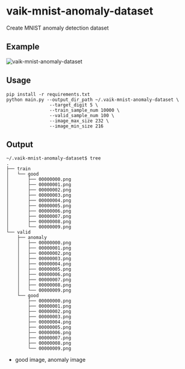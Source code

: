# vaik-mnist-anomaly-dataset

Create MNIST anomaly detection dataset

## Example

![vaik-mnist-anomaly-dataset](https://user-images.githubusercontent.com/116471878/225503307-4c28b9e2-981c-4413-8cad-0b7d77f31231.png)


## Usage

```shell
pip install -r requirements.txt
python main.py --output_dir_path ~/.vaik-mnist-anomaly-dataset \
                --target_digit 5 \
                --train_sample_num 10000 \
                --valid_sample_num 100 \
                --image_max_size 232 \
                --image_min_size 216
```

## Output

```shell
~/.vaik-mnist-anomaly-dataset$ tree
.
├── train
│   └── good
│       ├── 00000000.png
│       ├── 00000001.png
│       ├── 00000002.png
│       ├── 00000003.png
│       ├── 00000004.png
│       ├── 00000005.png
│       ├── 00000006.png
│       ├── 00000007.png
│       ├── 00000008.png
│       └── 00000009.png
└── valid
    ├── anomaly
    │   ├── 00000000.png
    │   ├── 00000001.png
    │   ├── 00000002.png
    │   ├── 00000003.png
    │   ├── 00000004.png
    │   ├── 00000005.png
    │   ├── 00000006.png
    │   ├── 00000007.png
    │   ├── 00000008.png
    │   └── 00000009.png
    └── good
        ├── 00000000.png
        ├── 00000001.png
        ├── 00000002.png
        ├── 00000003.png
        ├── 00000004.png
        ├── 00000005.png
        ├── 00000006.png
        ├── 00000007.png
        ├── 00000008.png
        └── 00000009.png
```

- good image, anomaly image
